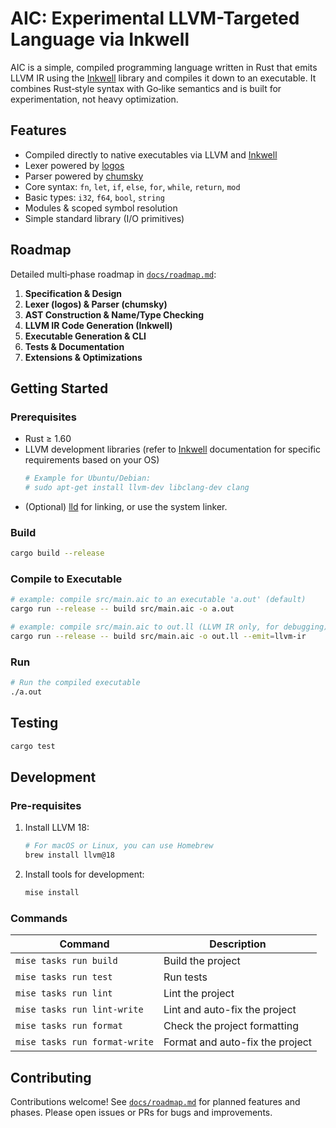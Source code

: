 # AIC: Experimental LLVM-Targeted Language via Inkwell

AIC is a simple, compiled programming language written in Rust that emits LLVM IR using the [Inkwell] library and compiles it down to an executable. It combines Rust‑style syntax with Go‑like semantics and is built for experimentation, not heavy optimization.

## Features

- Compiled directly to native executables via LLVM and [Inkwell]
- Lexer powered by [logos]
- Parser powered by [chumsky]
- Core syntax: `fn`, `let`, `if`, `else`, `for`, `while`, `return`, `mod`
- Basic types: `i32`, `f64`, `bool`, `string`
- Modules & scoped symbol resolution
- Simple standard library (I/O primitives)

## Roadmap

Detailed multi‑phase roadmap in [`docs/roadmap.md`](docs/roadmap.md):

1. **Specification & Design**
2. **Lexer (logos) & Parser (chumsky)**
3. **AST Construction & Name/Type Checking**
4. **LLVM IR Code Generation (Inkwell)**
5. **Executable Generation & CLI**
6. **Tests & Documentation**
7. **Extensions & Optimizations**

## Getting Started

### Prerequisites

- Rust ≥ 1.60
- LLVM development libraries (refer to [Inkwell] documentation for specific requirements based on your OS)
  ```bash
  # Example for Ubuntu/Debian:
  # sudo apt-get install llvm-dev libclang-dev clang
  ```
- (Optional) [lld] for linking, or use the system linker.

### Build

```bash
cargo build --release
```

### Compile to Executable

```bash
# example: compile src/main.aic to an executable 'a.out' (default)
cargo run --release -- build src/main.aic -o a.out

# example: compile src/main.aic to out.ll (LLVM IR only, for debugging)
cargo run --release -- build src/main.aic -o out.ll --emit=llvm-ir
```

### Run

```bash
# Run the compiled executable
./a.out
```

## Testing

```bash
cargo test
```

## Development

### Pre-requisites

1. Install LLVM 18:

   ```sh
   # For macOS or Linux, you can use Homebrew
   brew install llvm@18
   ```

2. Install tools for development:

   ```sh
   mise install
   ```

### Commands

| Command                       | Description                     |
| ----------------------------- | ------------------------------- |
| `mise tasks run build`        | Build the project               |
| `mise tasks run test`         | Run tests                       |
| `mise tasks run lint`         | Lint the project                |
| `mise tasks run lint-write`   | Lint and auto-fix the project   |
| `mise tasks run format`       | Check the project formatting    |
| `mise tasks run format-write` | Format and auto-fix the project |

## Contributing

Contributions welcome! See [`docs/roadmap.md`](docs/roadmap.md) for planned features and phases. Please open issues or PRs for bugs and improvements.

[logos]: https://github.com/maciejhirsz/logos
[chumsky]: https://github.com/zesterer/chumsky
[Inkwell]: https://github.com/TheDan64/inkwell
[lld]: https://lld.llvm.org/
